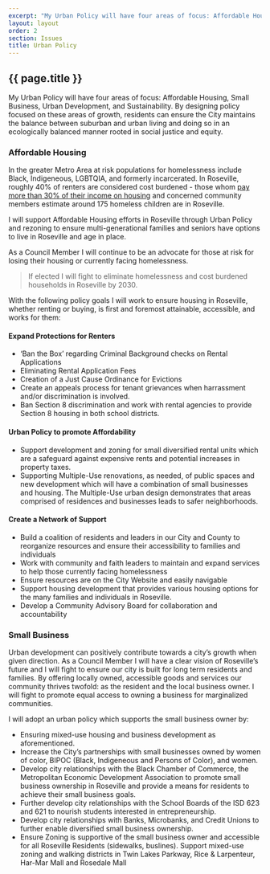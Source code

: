 ```yaml
---
excerpt: "My Urban Policy will have four areas of focus: Affordable Housing, Small Business, Urban Development, and Sustainability. By designing policy focused on these areas of growth, residents can ensure the City maintains the balance between suburban and urban living and doing so in an ecologically balanced manner rooted in social justice and equity."
layout: layout
order: 2
section: Issues
title: Urban Policy
---
```


## {{ page.title }}

My Urban Policy will have four areas of focus: Affordable Housing, Small Business, Urban Development, and Sustainability. By designing policy focused on these areas of growth, residents can ensure the City maintains the balance between suburban and urban living and doing so in an ecologically balanced manner rooted in social justice and equity.

### Affordable Housing

In the greater Metro Area at risk populations for homelessness include Black, Indigeneous, LGBTQIA, and formerly incarcerated. In Roseville, roughly 40% of renters are considered cost burdened - those whom [pay more than 30% of their income on housing](https://www.cityofroseville.com/DocumentCenter/View/27111/Roseville-Housing-Study-2018-Update) and concerned community members estimate around 175 homeless children are in Roseville.

I will support Affordable Housing efforts in Roseville through Urban Policy and rezoning to ensure multi-generational families and seniors have options to live in Roseville and age in place.

As a Council Member I will continue to be an advocate for those at risk for losing their housing or currently facing homelessness.

> If elected I will fight to eliminate homelessness and cost burdened households in Roseville by 2030.

With the following policy goals I will work to ensure housing in Roseville, whether renting or buying, is first and foremost attainable, accessible, and works for them:

#### Expand Protections for Renters

* ‘Ban the Box’ regarding Criminal Background checks on Rental Applications
*  Eliminating Rental Application Fees
* Creation of a Just Cause Ordinance for Evictions
* Create an appeals process for tenant grievances when harrassment and/or discrimination is involved.
* Ban Section 8 discrimination and work with rental agencies to provide Section 8 housing in both school districts.

#### Urban Policy to promote Affordability

* Support development and zoning for small diversified rental units which are a safeguard against expensive rents and potential increases in property taxes.
* Supporting Multiple-Use renovations, as needed, of public spaces and new development which will have a combination of small businesses and housing. The Multiple-Use urban design demonstrates that areas comprised of residences and businesses leads to safer neighborhoods.

#### Create a Network of Support

* Build a coalition of residents and leaders in our City and County to reorganize resources and ensure their accessibility to families and individuals
* Work with community and faith leaders to maintain and expand services to help those currently facing homelessness
* Ensure resources are on the City Website and easily navigable
* Support housing development that provides various housing options for the many families and individuals in Roseville.
*  Develop a Community Advisory Board for collaboration and accountability

### Small Business

Urban development can positively contribute towards a city’s growth when given direction. As a Council Member I will have a clear vision of Roseville’s future and I will fight to ensure our city is built for long term residents and families. By offering locally owned, accessible goods and services our community thrives twofold: as the resident and the local business owner. I will fight to promote equal access  to owning a business for marginalized communities.

I will adopt an urban policy which supports the small business owner by:

* Ensuring mixed-use housing and business development as aforementioned.
* Increase the City’s partnerships with small businesses owned by women of color, BIPOC (Black, Indigeneous and Persons of Color), and women.
* Develop city relationships with the Black Chamber of Commerce, the Metropolitan Economic Development Association to promote small business ownership in Roseville and provide a means for residents to achieve their small business goals.
* Further develop city relationships with the School Boards of the ISD 623 and 621 to nourish students interested in entrepreneurship.
* Develop city relationships with Banks, Microbanks, and Credit Unions to further enable diversified small business ownership.
* Ensure Zoning is supportive of the small business owner and accessible for all Roseville Residents (sidewalks, buslines). Support mixed-use zoning and walking districts in Twin Lakes Parkway, Rice & Larpenteur, Har-Mar Mall and Rosedale Mall
